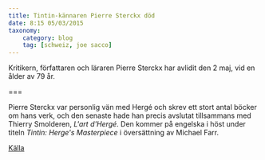 ```yaml
---
title: Tintin-kännaren Pierre Sterckx död
date: 8:15 05/03/2015
taxonomy:
    category: blog
    tag: [schweiz, joe sacco]
---
```


Kritikern, författaren och läraren Pierre Sterckx har avlidit den 2 maj, vid en ålder av 79 år.

===

Pierre Sterckx var personlig vän med Hergé och skrev ett stort antal böcker om hans verk, och den senaste hade han precis avslutat tillsammans med Thierry Smolderen, _L'art d'Hergé_. Den kommer på engelska i höst under titeln _Tintin: Herge's Masterpiece_ i översättning av Michael Farr.

[Källa](http://www.actuabd.com/Deces-de-Pierre-Sterckx-historien)
